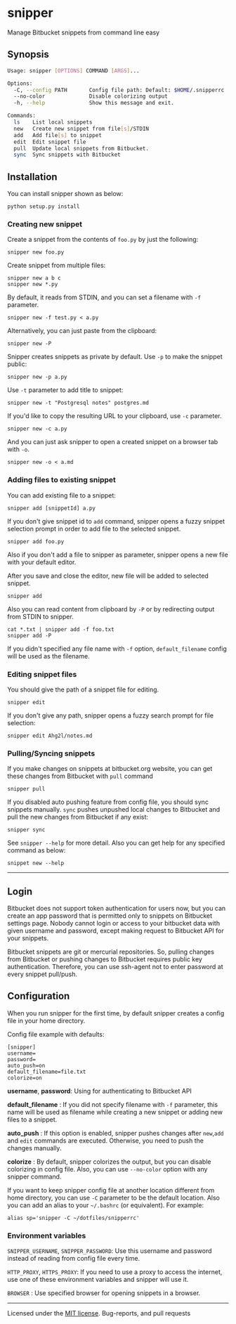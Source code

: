 snipper
=================================================

Manage Bitbucket snippets from command line easy


## Synopsis

```bash
Usage: snipper [OPTIONS] COMMAND [ARGS]...

Options:
  -C, --config PATH       Config file path: Default: $HOME/.snipperrc
  --no-color              Disable colorizing output
  -h, --help              Show this message and exit.

Commands:
  ls    List local snippets
  new   Create new snippet from file[s]/STDIN
  add   Add file[s] to snippet
  edit  Edit snippet file
  pull  Update local snippets from Bitbucket.
  sync  Sync snippets with Bitbucket
```

## Installation

You can install snipper shown as below:

    python setup.py install


### Creating new snippet

Create a snippet from the contents of `foo.py` by just the following:

    snipper new foo.py

Create snippet from multiple files:

    snipper new a b c
    snipper new *.py

‌By default, it reads from STDIN, and you can set a filename with `-f` parameter.

    snipper new -f test.py < a.py

Alternatively, you can just paste from the clipboard:

    snipper new -P

Snipper creates snippets as private by default. ‌Use `-p` to make the snippet public:

    snipper new -p a.py

Use `-t` parameter to add title to snippet:

    snipper new -t "Postgresql notes" postgres.md

If you'd like to copy the resulting URL to your clipboard, use `-c` parameter.

    snipper new -c a.py

And you can just ask snipper to open a created snippet on a browser tab with `-o`.

    snipper new -o < a.md

### Adding files to existing snippet

You can add existing file to a snippet:

    snipper add [snippetId] a.py

If you don't give snippet id to `add` command, snipper opens a fuzzy snippet selection prompt
in order to add file to the selected snippet.

    snipper add foo.py

Also if you don't add a file to snipper as parameter, snipper opens a new file with your default editor.

After you save and close the editor, new file will be added to selected snippet.

    snipper add

Also you can read content from clipboard by `-P` or by redirecting output from STDIN to snipper.

    cat *.txt | snipper add -f foo.txt
    snipper add -P

If you didn't specified any file name with `-f` option, `default_filename` config will be used as the filename.


### Editing snippet files

You should give the path of a snippet file for editing.

    snipper edit

If you don't give any path, snipper opens a fuzzy search prompt for file selection:

    snipper edit Ahg2l/notes.md


### Pulling/Syncing snippets

If you make changes on snippets at bitbucket.org website, you can get these changes from Bitbucket with `pull` command

    snipper pull

If you disabled auto pushing feature from config file, you should sync snippets manually.
`sync` pushes unpushed local changes to Bitbucket and pull the new changes from Bitbucket if any exist:

    snipper sync

See `snipper --help` for more detail.
Also you can get help for any specified command as below:

    snippet new --help

------

## Login

Bitbucket does not support token authentication for users now, but you can
create an app password that is permitted only to snippets on Bitbucket settings page.
Nobody cannot login or access to your bitbucket data with given username and password,
except making request to Bitbucket API for your snippets.

Bitbucket snippets are git or mercurial repositories. So, pulling changes from Bitbucket or pushing changes to Bitbucket requires public key authentication. Therefore, you can use ssh-agent not to enter password at every snippet pull/push.

## Configuration

When you run snipper for the first time, by default snipper creates a config file in your home directory.

Config file example with defaults:

```
[snipper]
username=
password=
auto_push=on
default_filename=file.txt
colorize=on
```

**username**, **password**: Using for authenticating to Bitbucket API

**default_filename** : If you did not specify filename with `-f` parameter,  this name will be used as filename while creating a new snippet or adding new files to a snippet.

**auto_push** : If this option is enabled, snipper pushes changes after `new`,`add` and `edit` commands are executed. Otherwise, you need to push the changes manually.

**colorize** : By default, snipper colorizes the output, but you can disable colorizing in config file. Also, you can use `--no-color` option with any snipper command.

If you want to keep snipper config file at another location different from home directory, you can use `-C` parameter to be the default location. Also you can add an  alias to your `~/.bashrc` (or equivalent). For example:

    alias sp='snipper -C ~/dotfiles/snipperrc'


### Environment variables

`SNIPPER_USERNAME`,  `SNIPPER_PASSWORD`: Use this username and password instead of reading from config file every time.

`HTTP_PROXY`, `HTTPS_PROXY`:  If you need to use a proxy to access the internet, use one of these environment variables and snipper will use it.

`BROWSER` : Use specified browser for opening snippets in a browser.

------

Licensed under the [MIT license](http://opensource.org/licenses/MIT). Bug-reports, and pull requests
